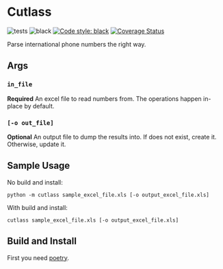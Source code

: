 # Cutlass

![tests](https://github.com/antoniouaa/cutlass/actions/workflows/test.yml/badge.svg)
![black](https://github.com/antoniouaa/cutlass/actions/workflows/black.yml/badge.svg)
[![Code style: black](https://img.shields.io/badge/code%20style-black-000000.svg)](https://github.com/psf/black)
[![Coverage Status](https://coveralls.io/repos/github/antoniouaa/cutlass/badge.svg?branch=master&service=github)](https://coveralls.io/github/antoniouaa/cutlass?branch=master)

Parse international phone numbers the right way.

## Args

### `in_file`

**Required** An excel file to read numbers from. The operations happen in-place by default.

### `[-o out_file]`

**Optional** An output file to dump the results into. If does not exist, create it. Otherwise, update it.

## Sample Usage

No build and install:

```console
python -m cutlass sample_excel_file.xls [-o output_excel_file.xls]
```

With build and install:

```console
cutlass sample_excel_file.xls [-o output_excel_file.xls]
```

## Build and Install

First you need [poetry](https://python-poetry.org/).
